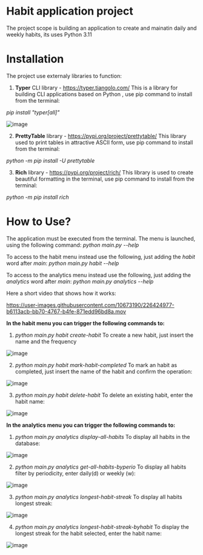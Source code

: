 # Habit application project

The project scope is building an application to create and mainatin daily and weekly habits, its uses Python 3.11

# Installation

The project use externaly libraries to function:
1. **Typer** CLI library - https://typer.tiangolo.com/
  This is a library for building CLI applications based on Python , use pip command to install from the terminal:
  
  *pip install "typer[all]"*
  
  ![image](https://user-images.githubusercontent.com/10673190/226419353-9463773a-8d30-44c1-8c07-98456dd67d0c.png)

2. **PrettyTable** library - https://pypi.org/project/prettytable/
  This library used to print tables in attractive ASCII form, use pip command to install from the terminal:

  *python -m pip install -U prettytable*
  
3. **Rich** library - https://pypi.org/project/rich/
  This library is used to create beautiful formatting in the terminal, use pip command to install from the terminal:
  
  *python -m pip install rich*
  
  
# How to Use?

The application must be executed from the terminal. 
The menu is launched, using the following command:
*python main.py --help*

To access to the habit menu instead use the following, just adding the *habit*  word after *main*:
*python main.py habit --help*

To access to the analytics menu instead use the following, just adding the *analytics*  word after *main*:
*python main.py analytics --help*

Here a short video that shows how it works:

https://user-images.githubusercontent.com/10673190/226424977-b6113acb-bb70-4767-b4fe-871edd96bd8a.mov

**In the habit menu you can trigger the following commands to:**
1. *python main.py habit create-habit*
  To create a new habit, just insert the name and the frequency

  ![image](https://user-images.githubusercontent.com/10673190/226425654-f31183fb-ee34-414a-887f-25d617e69cd2.png)

2. *python main.py habit mark-habit-completed*
  To mark an habit as completed, just insert the name of the habit and confirm the operation:
  
  ![image](https://user-images.githubusercontent.com/10673190/226426090-9b60fae0-c870-4c06-bda8-6ea267cc254f.png)

3. *python main.py habit delete-habit*
  To delete an existing habit, enter the habit name:
  
  ![image](https://user-images.githubusercontent.com/10673190/226426404-52c67194-6f6c-4f8c-9715-08412c0a4690.png)


**In the analytics menu you can trigger the following commands to:**

1. *python main.py analytics display-all-habits*
  To display all habits in the database:

  ![image](https://user-images.githubusercontent.com/10673190/226426912-c8ce3628-5b4b-4091-9131-2169f51d51cd.png)

2. *python main.py analytics get-all-habits-byperio*
  To display all habits filter by periodicity, enter daily(d) or weekly (w):
  
  ![image](https://user-images.githubusercontent.com/10673190/226427180-2c33b373-abaa-45df-99c2-3a28c60c857d.png)

3. *python main.py analytics longest-habit-streak*
  To display all habits longest streak:
  
  ![image](https://user-images.githubusercontent.com/10673190/226427475-8da59eda-2c58-48ca-9372-4f9ade69a654.png)

4. *python main.py analytics longest-habit-streak-byhabit*
  To display the longest streak for the habit selected, enter the habit name:
  
  ![image](https://user-images.githubusercontent.com/10673190/226427736-835bd1eb-5aff-4dda-9360-e57432f87155.png)


  
  








  
  
